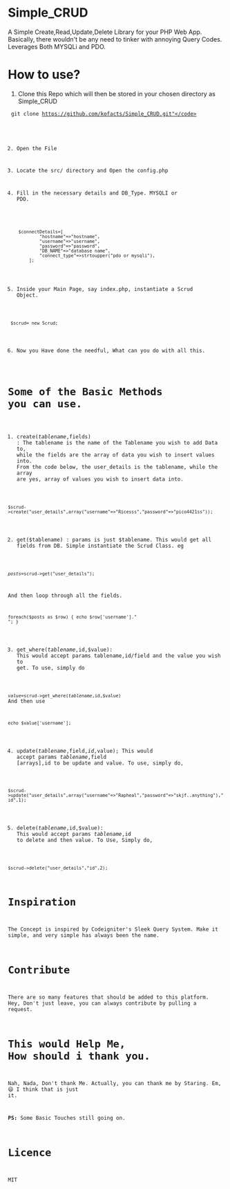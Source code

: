 # Simple_CRUD
A Simple Create,Read,Update,Delete Library for your PHP Web App. Basically, there wouldn't be any need to tinker with annoying Query Codes.
Leverages Both MYSQLi and PDO.


# How to use?
1. Clone this Repo which will then be stored in your chosen directory as Simple_CRUD

<code> git clone https://github.com/kofacts/Simple_CRUD.git"</code>

2. Open the File

3. Locate the src/ directory and Open the config.php

4. Fill in the necessary details and DB_Type. MYSQLI or PDO.

<code>
 	$connectDetails=[
			"hostname"=>"hostname",
			"username"=>"username",
			"password"=>"password",
			"DB_NAME"=>"database name",
			"connect_type"=>strtoupper("pdo or mysqli"),
		];
</code>

5. Inside your Main Page, say index.php, instantiate a Scrud Object.

<code> $scrud= new Scrud;</code>

6. Now you Have done the needful, What can you do with all this.

# Some of the Basic Methods you can use.

1. create($tablename,$fields) : The tablename is the name of the Tablename you wish to add Data to, while the fields are the array of data you wish to  insert values into.  From the code below, the user_details is the tablename, while the array are yes, array of values you wish to insert data into.

<code>$scrud->create("user_details",array("username"=>"Ricesss","password"=>"pico4421ss")); </code>

2. get($tablename) : params is just $tablename. This would get all fields from DB. Simple instantiate the Scrud Class. eg

<code>$posts=$scrud->get("user_details");</code>

And then loop through all the fields.

<code>foreach($posts as $row)
	{
		echo $row['username']."<br>";
	}
</code>

3. get_where($tablename,$id,$value): This would accept params tablename,id/field and the value you wish to get. To use, simply do

<code>$value=$scrud->get_where($tablename,$id,$value)</code>
And then use

<code>echo $value['username'];</code>

4. update($tablename,$field,$id,$value); This would accept params $tablename,$field [arrays],id to be update and value. To use, simply do,

<code>$scrud->update("user_details",array("username"=>"Rapheal","password"=>"skjf..anything"),"id",1);</code>

5. delete($tablename,$id,$value): This would accept params $tablename,$id to delete and then value. To Use, Simply do,

<code>$scrud->delete("user_details","id",2);</code>

# Inspiration
The Concept is inspired by Codeigniter's Sleek Query System. Make it simple, and very simple has always been the name.

# Contribute

There are so many features that should be added to this platform. Hey, Don't just leave, you can always contribute by pulling a request.

# This would Help Me, How should i thank you.

Nah, Nada, Don't thank Me. 
Actually, you can thank me by Staring. 
Em, :smile: I think that is just it.

<b>PS:</b> Some Basic Touches still going on.

# Licence
MIT
